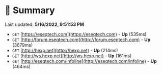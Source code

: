 # 📖 Summary
Last updated: **5/16/2022, 9:51:53 PM**

- `GET` [https://eseqtech.com](https://eseqtech.com) - **Up** (535ms)
- `GET` [http://forum.eseqtech.com](http://forum.eseqtech.com) - **Up** (3679ms)
- `GET` [http://hexp.net](http://hexp.net) - **Up** (214ms)
- `GET` [http://ws.hexp.net](http://ws.hexp.net) - **Up** (161ms)
- `GET` [http://eseqtech.com/infoline](http://eseqtech.com/infoline) - **Up** (464ms)
